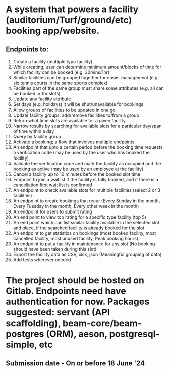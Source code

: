 # A system that powers a facility (auditorium/Turf/ground/etc) booking app/website.

## Endpoints to:

1. Create a facility (multiple type facility)
2. While creating, user can determine minimum amount/blocks of time for which facility can be booked (e.g. 30mins/1hr)
3. Similar facilities can be grouped together for easier management (e.g. six tennis courts in the same sports complex)
4. Facilities part of the same group must share some attributes (e.g. all can be booked in 1hr slots)
5. Update any facility attribute
6. Set days (e.g. holidays) it will be shut/unavailable for bookings
7. Allow groups of facilities to be updated in one go
8. Update facility groups: add/remove facilities to/from a group
9. Return what time slots are available for a given facility
10. Narrow results by searching for available slots for a particular day/span of time within a day
11. Query by facility group
12. Activate a booking; a flow that involves multiple endpoints
13. An endpoint that upto a certain period before the booking time requests a verification code (may be used by the user who has booked the facility)
14. Validate the verification code and mark the facility as occupied and the booking as active (may be used by an employee at the facility)
15. Cancel a facility up to 10 minutes before the booked slot time
16. Endpoint to join a waitlist if the facility is fully booked, and if there is a cancellation first wait list is confirmed
17. An endpoint to check available slots for multiple facilities (select 2 or 3 facilities)
18. An endpoint to create bookings that recur (Every Sunday in the month, Every Tuesday in the month, Every other week in the month)
19. An endpoint for users to submit rating
20. An end point to view top rating for a specific type facility (top 5)
21. An end point which can list similar facility available in the selected slot and place, if the searched facility is already booked for the slot
22. An endpoint to get statistics on bookings (most booked facility, most cancelled facility, most unused facility, Peak booking hours)
23. An endpoint to put a facility in maintenance for any slot (No booking should have been taken during this slot)
24. Export the facility data as CSV, xlsx, json (Meaningful grouping of data)
25. Add tests wherever needed

# The project should be hosted on Gitlab. Endpoints need have authentication for now. Packages suggested: servant (API scaffolding), beam-core/beam-postgres (ORM), aeson, postgresql-simple, etc
 
## Submission date - On or before 18 June '24